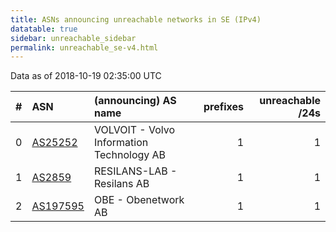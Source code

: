 ```yaml
---
title: ASNs announcing unreachable networks in SE (IPv4)
datatable: true
sidebar: unreachable_sidebar
permalink: unreachable_se-v4.html
---
```


Data as of 2018-10-19 02:35:00 UTC


<div class="datatable-begin"></div>

|   # | ASN                                      | (announcing) AS name                      |   prefixes |   unreachable /24s |
|----:|:-----------------------------------------|:------------------------------------------|-----------:|-------------------:|
|   0 | [AS25252](unreachable_AS25252-v4.html)   | VOLVOIT - Volvo Information Technology AB |          1 |                  1 |
|   1 | [AS2859](unreachable_AS2859-v4.html)     | RESILANS-LAB - Resilans AB                |          1 |                  1 |
|   2 | [AS197595](unreachable_AS197595-v4.html) | OBE - Obenetwork AB                       |          1 |                  1 |

<div class="datatable-end"></div>
